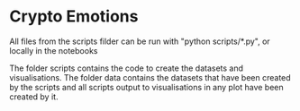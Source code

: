 # Crypto Emotions

All files from the scripts filder can be run with "python scripts/*.py", or locally in the notebooks

The folder scripts contains the code to create the datasets and visualisations. The folder data contains the datasets that have been created by the scripts and all scripts output to visualisations in any plot have been created by it.